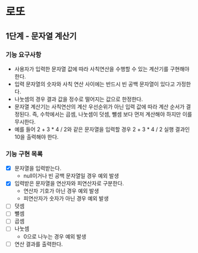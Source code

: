 # 로또

## 1단계 - 문자열 계산기

### 기능 요구사항

- 사용자가 입력한 문자열 값에 따라 사칙연산을 수행할 수 있는 계산기를 구현해야 한다.
- 입력 문자열의 숫자와 사칙 연산 사이에는 반드시 빈 공백 문자열이 있다고 가정한다.
- 나눗셈의 경우 결과 값을 정수로 떨어지는 값으로 한정한다.
- 문자열 계산기는 사칙연산의 계산 우선순위가 아닌 입력 값에 따라 계산 순서가 결정된다. 즉, 수학에서는 곱셈, 나눗셈이 덧셈, 뺄셈 보다 먼저 계산해야 하지만 이를 무시한다.
- 예를 들어 2 + 3 * 4 / 2와 같은 문자열을 입력할 경우 2 + 3 * 4 / 2 실행 결과인 10을 출력해야 한다.

### 기능 구현 목록

- [X] 문자열을 입력받는다.
    - null이거나 빈 공백 문자열일 경우 예외 발생
- [X] 입력받은 문자열을 연산자와 피연산자로 구분한다.
  - 연산자 기호가 아닌 경우 예외 발생
  - 피연산자가 숫자가 아닌 경우 예외 발생
- [ ] 덧셈
- [ ] 뺼셈
- [ ] 곱셈
- [ ] 나눗셈
  - 0으로 나누는 경우 예외 발생
- [ ] 연산 결과를 출력한다.
